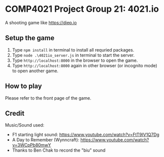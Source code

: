# COMP4021 Project Group 21: 4021.io
A shooting game like https://diep.io

## Setup the game
1. Type `npm install` in terminal to install all requried packages.
2. Type `node .\4021io_server.js` in terminal to start the server.
3. Type `http://localhost:8000` in the browser to open the game.
4. Type `http://localhost:8000` again in other browser (or incognito mode) to open another game.

## How to play
Please refer to the front page of the game.

## Credit 
Music/Sound used:
- F1 starting light sound: https://www.youtube.com/watch?v=FtT9IV1Q7Dg
- A Day to Remember (Wynncraft): https://www.youtube.com/watch?v=3WCpPb80mwY
- Thanks to Ben Chak to record the "biu" sound
